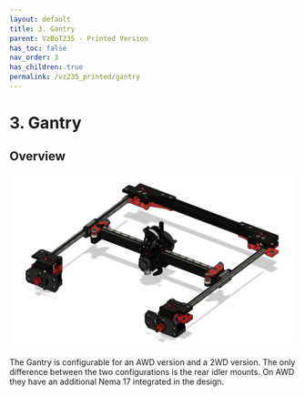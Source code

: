 ```yaml
---
layout: default
title: 3. Gantry
parent: VzBoT235 - Printed Version
has_toc: false
nav_order: 3
has_children: true
permalink: /vz235_printed/gantry
---
```


# 3. Gantry

## Overview

![Gantry](../assets/images/manual/vz235_printed/gantry/overview.png)
<br>

The Gantry is configurable for an AWD version and a 2WD version. The only difference between the two configurations is the rear idler mounts. On AWD they have an additional Nema 17 integrated in the design.